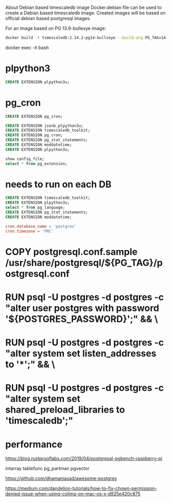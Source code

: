 About Debian based timescaledb image
Docker.debian file can be used to create a Debian based timescaledb image. Created images will be based on official debian based postgresql images.

For an image based on PG 13.9-bullesye image:

```bash
docker build -t timescaledb:2.14.2-pg14-bullseye --build-arg PG_TAG=14-bullseye --build-arg TS_VERSION=2.14.2 -f Dockerfile .
```


docker exec -it <mycontainer> bash

# plpython3
```sql
CREATE EXTENSION plpython3u;
```

# pg_cron
```sql
CREATE EXTENSION pg_cron;

```

```sql
CREATE EXTENSION jsonb_plpython3u;
CREATE EXTENSION timescaledb_toolkit;
CREATE EXTENSION pg_cron;
CREATE EXTENSION pg_stat_statements;
CREATE EXTENSION moddatetime;
CREATE EXTENSION plpython3u;
```

```sql
show config_file;
select * from pg_extension;
```

# needs to run on each DB
```sql
CREATE EXTENSION timescaledb_toolkit;
CREATE EXTENSION plpython3u;
select * from pg_language;
CREATE EXTENSION pg_stat_statements;
CREATE EXTENSION moddatetime;
```

```conf
cron.database_name = 'postgres'
cron.timezone = 'PRC'
```


# COPY postgresql.conf.sample /usr/share/postgresql/${PG_TAG}/postgresql.conf
# RUN psql -U postgres -d postgres -c "alter user postgres with password '${POSTGRES_PASSWORD}';" && \
# RUN psql -U postgres -d postgres -c "alter system set listen_addresses to '*';" && \
# RUN psql -U postgres -d postgres -c "alter system set shared_preload_libraries to 'timescaledb';"   


# performance

https://blog.rustprooflabs.com/2019/04/postgresql-pgbench-raspberry-pi



intarray
tablefunc
pg_partman
pgvector




https://github.com/dhamaniasad/awesome-postgres

https://medium.com/dandelion-tutorials/how-to-fix-chown-permission-denied-issue-when-using-colima-on-mac-os-x-d925e420c875